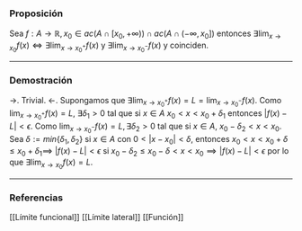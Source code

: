 ### Proposición

Sea $f: A \rightarrow \mathbb R, x_0 \in ac(A\cap[x_0, +\infty))\cap ac(A \cap(-\infty, x_0])$ entonces $\exists \lim_{x \to x_0} f(x) \iff \exists \lim_{x \to x_0^+} f(x)$ y $\exists \lim_{x \to x_0^-} f(x)$ y coinciden.

---
### Demostración

$\rightarrow$. Trivial.
$\leftarrow$. Supongamos que $\exists \lim_{x \to x_0^+} f(x) = L = \lim_{x \to x_0^-} f(x)$. Como $\lim_{x \to x_0^+} f(x) = L$, $\exists \delta_1 > 0$ tal que si $x \in A$ $x_0 < x < x_0 + \delta_1$ entonces $|f(x) - L| < \epsilon$. Como $\lim_{x \to x_0^-} f(x) = L, \exists \delta_2 > 0$ tal que si $x \in A$, $x_0 - \delta_2 < x < x_0$.
Sea $\delta := min\{\delta_1, \delta_2\}$ si $x \in A$ con $0 < |x-x_0| < \delta$, entonces $x_0 < x <x_0 + \delta \le x_0 + \delta_1 \implies$ $|f(x) - L| < \epsilon$  si $x_0 - \delta_2 \le x_0 - \delta < x < x_0 \implies |f(x) - L| < \epsilon$ por lo que $\exists \lim_{x \to x_0} f(x) = L$.

---
### Referencias

[[Límite funcional]]
[[Límite lateral]]
[[Función]]